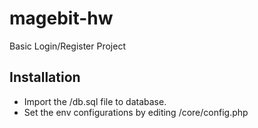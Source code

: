 # magebit-hw  
Basic Login/Register Project

## Installation

- Import the /db.sql file to database.
- Set the env configurations by editing /core/config.php